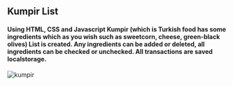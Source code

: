 ## Kumpir List
#### Using HTML, CSS and Javascript Kumpir (which is Turkish food has some ingredients which as you wish such as sweetcorn, cheese, green-black olives) List is created. Any ingredients can be added or deleted, all ingredients can be checked or unchecked. All transactions are saved localstorage.


![kumpir](https://media.giphy.com/media/aXLCfTPkpwIdcOLrrP/giphy.gif)
